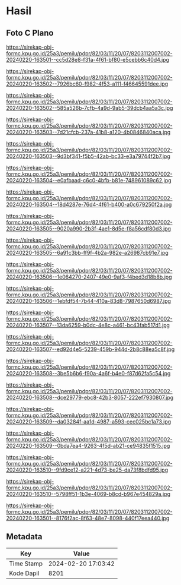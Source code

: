 # Hasil

## Foto C Plano

https://sirekap-obj-formc.kpu.go.id/25a3/pemilu/pdpr/82/03/11/20/07/8203112007002-20240220-163501--cc5d28e8-f31a-4f61-bf80-e5cebb6c40d4.jpg

https://sirekap-obj-formc.kpu.go.id/25a3/pemilu/pdpr/82/03/11/20/07/8203112007002-20240220-163502--7926bc60-f982-4f53-a111-f46645591dee.jpg

https://sirekap-obj-formc.kpu.go.id/25a3/pemilu/pdpr/82/03/11/20/07/8203112007002-20240220-163502--585a526b-7cfb-4a9d-9ab5-39dcb4aa5a3c.jpg

https://sirekap-obj-formc.kpu.go.id/25a3/pemilu/pdpr/82/03/11/20/07/8203112007002-20240220-163503--7d21cfcb-237a-41b8-a120-4b0846840aca.jpg

https://sirekap-obj-formc.kpu.go.id/25a3/pemilu/pdpr/82/03/11/20/07/8203112007002-20240220-163503--9d3bf341-f5b5-42ab-bc33-e3a79744f2b7.jpg

https://sirekap-obj-formc.kpu.go.id/25a3/pemilu/pdpr/82/03/11/20/07/8203112007002-20240220-163504--e0afbaad-c6c0-4bfb-b81e-748961089c62.jpg

https://sirekap-obj-formc.kpu.go.id/25a3/pemilu/pdpr/82/03/11/20/07/8203112007002-20240220-163504--18d4287e-76d4-4f61-b400-a0c679250f2a.jpg

https://sirekap-obj-formc.kpu.go.id/25a3/pemilu/pdpr/82/03/11/20/07/8203112007002-20240220-163505--9020a990-2b3f-4ae1-8d5e-f8a56cdf80d3.jpg

https://sirekap-obj-formc.kpu.go.id/25a3/pemilu/pdpr/82/03/11/20/07/8203112007002-20240220-163505--6a91c3bb-ff9f-4b2a-982e-a26987cb91e7.jpg

https://sirekap-obj-formc.kpu.go.id/25a3/pemilu/pdpr/82/03/11/20/07/8203112007002-20240220-163506--1e064270-2407-49e0-9af3-f4bed3d18b8b.jpg

https://sirekap-obj-formc.kpu.go.id/25a3/pemilu/pdpr/82/03/11/20/07/8203112007002-20240220-163506--1ebfdf54-7b44-410a-83d8-7987650d6987.jpg

https://sirekap-obj-formc.kpu.go.id/25a3/pemilu/pdpr/82/03/11/20/07/8203112007002-20240220-163507--13da6259-b0dc-4e8c-a461-bc43fab517d1.jpg

https://sirekap-obj-formc.kpu.go.id/25a3/pemilu/pdpr/82/03/11/20/07/8203112007002-20240220-163507--ed92d4e5-5239-459b-944d-2b8c88ea5c8f.jpg

https://sirekap-obj-formc.kpu.go.id/25a3/pemilu/pdpr/82/03/11/20/07/8203112007002-20240220-163508--3be5b6b6-f90a-4a6f-b4e0-f87d62fa5c54.jpg

https://sirekap-obj-formc.kpu.go.id/25a3/pemilu/pdpr/82/03/11/20/07/8203112007002-20240220-163508--dce29779-ebc8-42b3-8057-222ef7930807.jpg

https://sirekap-obj-formc.kpu.go.id/25a3/pemilu/pdpr/82/03/11/20/07/8203112007002-20240220-163509--da03284f-aa1d-4987-a593-cec025bc1a73.jpg

https://sirekap-obj-formc.kpu.go.id/25a3/pemilu/pdpr/82/03/11/20/07/8203112007002-20240220-163509--0bda7ea4-9263-4f5d-ab21-ce94835f1515.jpg

https://sirekap-obj-formc.kpu.go.id/25a3/pemilu/pdpr/82/03/11/20/07/8203112007002-20240220-163510--9fd9ce12-a221-4d73-be25-da73f8bdfd95.jpg

https://sirekap-obj-formc.kpu.go.id/25a3/pemilu/pdpr/82/03/11/20/07/8203112007002-20240220-163510--5798ff51-1b3e-4069-b8cd-b967e454829a.jpg

https://sirekap-obj-formc.kpu.go.id/25a3/pemilu/pdpr/82/03/11/20/07/8203112007002-20240220-163501--8176f2ac-8f63-48e7-8098-440f17eea440.jpg


## Metadata

| Key        | Value               |
| ---------- | ------------------- |
| Time Stamp | 2024-02-20 17:03:42 |
| Kode Dapil | 8201                |



